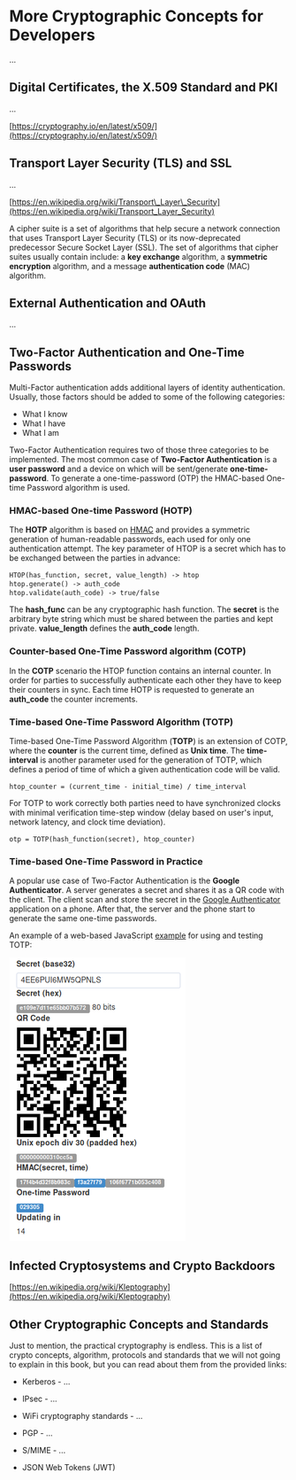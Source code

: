 # More Cryptographic Concepts for Developers

...

## Digital Certificates, the X.509 Standard and PKI

...

[https://cryptography.io/en/latest/x509/](https://cryptography.io/en/latest/x509/)

## Transport Layer Security \(TLS\) and SSL

...

[https://en.wikipedia.org/wiki/Transport\_Layer\_Security](https://en.wikipedia.org/wiki/Transport_Layer_Security)

A cipher suite is a set of algorithms that help secure a network connection that uses Transport Layer Security \(TLS\) or its now-deprecated predecessor Secure Socket Layer \(SSL\). The set of algorithms that cipher suites usually contain include: a **key exchange** algorithm, a **symmetric encryption** algorithm, and a message **authentication code** \(MAC\) algorithm.

## External Authentication and OAuth

...

## Two-Factor Authentication and One-Time Passwords

Multi-Factor authentication adds additional layers of identity authentication. Usually, those factors should be added to some of the following categories:

* What I know
* What I have
* What I am

Two-Factor Authentication requires two of those three categories to be implemented. The most common case of **Two-Factor Authentication** is a **user password** and a device on which will be sent/generate **one-time-password**. To generate a one-time-password \(OTP\) the HMAC-based One-time Password algorithm is used.

### HMAC-based One-time Password \(HOTP\)

The **HOTP** algorithm is based on [HMAC](https://en.wikipedia.org/wiki/HMAC) and provides a symmetric generation of human-readable passwords, each used for only one authentication attempt. The key parameter of HTOP is a secret which has to be exchanged between the parties in advance:

```
HTOP(has_function, secret, value_length) -> htop
htop.generate() -> auth_code
htop.validate(auth_code) -> true/false
```

The **hash\_func** can be any cryptographic hash function. The **secret** is the arbitrary byte string which must be shared between the parties and kept private. **value\_length** defines the **auth\_code** length.

### Counter-based One-Time Password algorithm \(COTP\)

In the **COTP** scenario the HTOP function contains an internal counter. In order for parties to successfully authenticate each other they have to keep their counters in sync. Each time HOTP is requested to generate an **auth\_code** the counter increments.

### Time-based One-Time Password Algorithm \(TOTP\)

Time-based One-Time Password Algorithm \(**TOTP**\) is an extension of COTP, where the **counter** is the current time, defined as **Unix time**. The **time-interval** is another parameter used for the generation of TOTP, which defines a period of time of which a given authentication code will be valid.

```
htop_counter = (current_time - initial_time) / time_interval
```

For TOTP to work correctly both parties need to have synchronized clocks with minimal verification time-step window \(delay based on user's input, network latency, and clock time deviation\).

```
otp = TOTP(hash_function(secret), htop_counter)
```

### Time-based One-Time Password in Practice

A popular use case of Two-Factor Authentication is the **Google Authenticator**. A server generates a secret and shares it as a QR code with the client. The client scan and store the secret in the [Google Authenticator](https://play.google.com/store/apps/details?id=com.google.android.apps.authenticator2) application on a phone. After that, the server and the phone start to generate the same one-time passwords.

An example of a web-based JavaScript [example](http://blog.tinisles.com/2011/10/google-authenticator-one-time-password-algorithm-in-javascript/) for using and testing TOTP:

![Time-based One-time Password example](/assets/more-cryptographic-concepts-OTP-secret-QR-code.png)

## Infected Cryptosystems and Crypto Backdoors

[https://en.wikipedia.org/wiki/Kleptography](https://en.wikipedia.org/wiki/Kleptography)

## Other Cryptographic Concepts and Standards

Just to mention, the practical cryptography is endless. This is a list of crypto concepts, algorithm, protocols and standards that we will not going to explain in this book, but you can read about them from the provided links:

* Kerberos - ...

* IPsec - ...

* WiFi cryptography standards - ...

* PGP - ...

* S/MIME - ...

* JSON Web Tokens \(JWT\)



